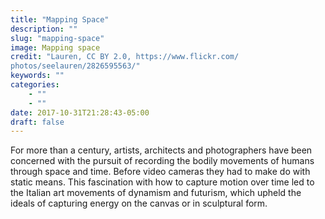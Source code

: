 ```yaml
---
title: "Mapping Space"
description: ""
slug: "mapping-space"
image: Mapping space
credit: "Lauren, CC BY 2.0, https://www.flickr.com/photos/seelauren/2826595563/"
keywords: ""
categories:
    - ""
    - ""
date: 2017-10-31T21:28:43-05:00
draft: false
---
```


For more than a century, artists, architects and photographers have been concerned with the pursuit of recording the bodily movements of humans through space and time. Before video cameras they had to make do with static means. This fascination with how to capture motion over time led to the Italian art movements of dynamism and futurism, which upheld the ideals of capturing energy on the canvas or in sculptural form.
